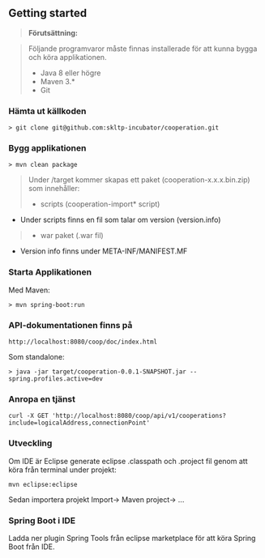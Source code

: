 ## Getting started

> **Förutsättning:**

> Följande programvaror måste finnas installerade för att kunna bygga och köra applikationen.
> - Java 8 eller högre
> - Maven 3.*
> - Git

### Hämta ut källkoden
```
> git clone git@github.com:skltp-incubator/cooperation.git
```

### Bygg applikationen
```
> mvn clean package
```

> Under /target kommer skapas ett paket (cooperation-x.x.x.bin.zip) som innehåller:
> - scripts (cooperation-import* script)
  - Under scripts finns en fil som talar om version (version.info)
> - war paket (.war fil)
  - Version info finns under META-INF/MANIFEST.MF 

### Starta Applikationen
Med  Maven:
```
> mvn spring-boot:run
```

### API-dokumentationen finns på
```
http://localhost:8080/coop/doc/index.html
```

Som standalone:
```
> java -jar target/cooperation-0.0.1-SNAPSHOT.jar --spring.profiles.active=dev
```
### Anropa en tjänst
```
curl -X GET 'http://localhost:8080/coop/api/v1/cooperations?include=logicalAddress,connectionPoint'
```
### Utveckling
Om IDE är Eclipse generate eclipse .classpath och .project fil genom att köra från terminal under projekt:
```
mvn eclipse:eclipse
```
Sedan importera projekt Import-> Maven project-> ...

### Spring Boot i IDE
Ladda ner plugin Spring Tools från eclipse marketplace för att köra Spring Boot från IDE.
